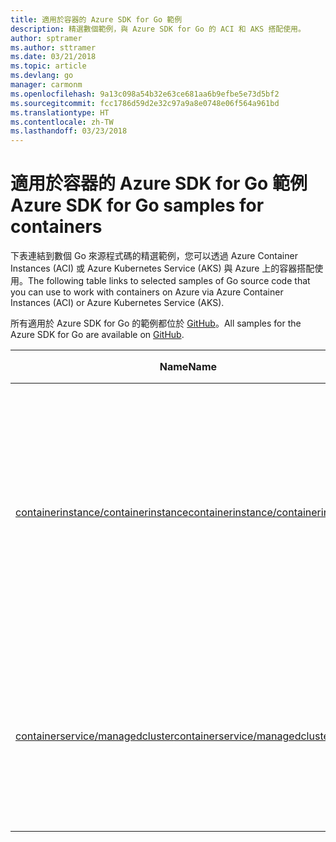 ```yaml
---
title: 適用於容器的 Azure SDK for Go 範例
description: 精選數個範例，與 Azure SDK for Go 的 ACI 和 AKS 搭配使用。
author: sptramer
ms.author: sttramer
ms.date: 03/21/2018
ms.topic: article
ms.devlang: go
manager: carmonm
ms.openlocfilehash: 9a13c098a54b32e63ce681aa6b9efbe5e73d5bf2
ms.sourcegitcommit: fcc1786d59d2e32c97a9a8e0748e06f564a961bd
ms.translationtype: HT
ms.contentlocale: zh-TW
ms.lasthandoff: 03/23/2018
---
```

# <a name="azure-sdk-for-go-samples-for-containers"></a><span data-ttu-id="6bd9b-103">適用於容器的 Azure SDK for Go 範例</span><span class="sxs-lookup"><span data-stu-id="6bd9b-103">Azure SDK for Go samples for containers</span></span>

<span data-ttu-id="6bd9b-104">下表連結到數個 Go 來源程式碼的精選範例，您可以透過 Azure Container Instances (ACI) 或 Azure Kubernetes Service (AKS) 與 Azure 上的容器搭配使用。</span><span class="sxs-lookup"><span data-stu-id="6bd9b-104">The following table links to selected samples of Go source code that you can use to work with containers on Azure via Azure Container Instances (ACI) or Azure Kubernetes Service (AKS).</span></span> 

<span data-ttu-id="6bd9b-105">所有適用於 Azure SDK for Go 的範例都位於 [GitHub](https://github.com/Azure-Samples/azure-sdk-for-go-samples)。</span><span class="sxs-lookup"><span data-stu-id="6bd9b-105">All samples for the Azure SDK for Go are available on [GitHub](https://github.com/Azure-Samples/azure-sdk-for-go-samples).</span></span>

| <span data-ttu-id="6bd9b-106">Name</span><span class="sxs-lookup"><span data-stu-id="6bd9b-106">Name</span></span> | <span data-ttu-id="6bd9b-107">說明</span><span class="sxs-lookup"><span data-stu-id="6bd9b-107">Description</span></span> |
|------|-------------|
| [<span data-ttu-id="6bd9b-108">containerinstance/containerinstance</span><span class="sxs-lookup"><span data-stu-id="6bd9b-108">containerinstance/containerinstance</span></span>](https://github.com/Azure-Samples/azure-sdk-for-go-samples/blob/master/containerinstance/containerinstance.go) | <span data-ttu-id="6bd9b-109">使用 Azure Container 執行個體中的容器群組。</span><span class="sxs-lookup"><span data-stu-id="6bd9b-109">Work with container groups in Azure Container Instances.</span></span> <span data-ttu-id="6bd9b-110">建立和修改 ACI 群組中的容器。</span><span class="sxs-lookup"><span data-stu-id="6bd9b-110">Create and modify containers in an ACI group.</span></span> |
| [<span data-ttu-id="6bd9b-111">containerservice/managedcluster</span><span class="sxs-lookup"><span data-stu-id="6bd9b-111">containerservice/managedcluster</span></span>](https://github.com/Azure-Samples/azure-sdk-for-go-samples/blob/master/containerservice/managedcluster.go) | <span data-ttu-id="6bd9b-112">建立、刪除和檢查 Azure Kubernetes 服務 (AKS) 用戶端。</span><span class="sxs-lookup"><span data-stu-id="6bd9b-112">Create, delete, and inspect Azure Kubernetes Service (AKS) clients.</span></span> |
